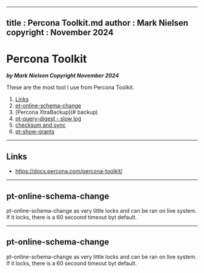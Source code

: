 
---
title : Percona Toolkit.md
author : Mark Nielsen
copyright : November 2024
---


Percona Toolkit
==============================

_**by Mark Nielsen
Copyright November 2024**_

These are the most tool I use from Percona Toolkit. 

1. [Links](#links)
2. [pt-online-schema-change](#online)
3. [Percona XtraBackup](# backup)
4. [pt-query-digest - slow log](digest)
5. [checksum and sync](#sync)
6. [pt-show-grants](#grants)



* * *
<a name=links></a>Links
-----
* https://docs.percona.com/percona-toolkit/

* * *
<a name=online></a>pt-online-schema-change
-----
pt-online-schema-change as very little locks and can be ran on live system. If it locks, there is a 60 secoond timeout
byt default.

* * *
<a name=online></a>pt-online-schema-change
-----
pt-online-schema-change as very little locks and can be ran on live system. If it locks, there is a 60 secoond timeout
byt default.



